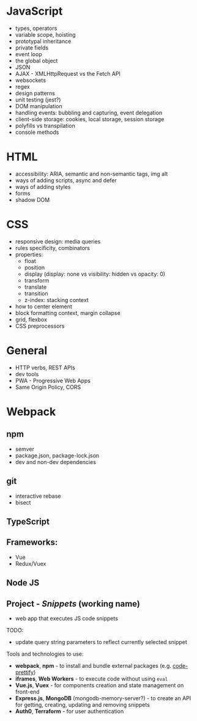 # JavaScript
- types, operators
- variable scope, hoisting
- prototypal inheritance
- private fields
- event loop
- the global object
- JSON
- AJAX - XMLHttpRequest vs the Fetch API
- websockets
- regex
- design patterns
- unit testing (jest?)
- DOM manipulation
- handling events: bubbling and capturing, event delegation
- client-side storage: cookies, local storage, session storage
- polyfills vs transpilation
- console methods

# HTML
- accessibility: ARIA, semantic and non-semantic tags, img alt
- ways of adding scripts, async and defer
- ways of adding styles
- forms
- shadow DOM

# CSS
- responsive design: media queries
- rules specificity, combinators
- properties:
  - float
  - position
  - display (display: none vs visibility: hidden vs opacity: 0)
  - transform
  - translate
  - transition
  - z-index: stacking context
- how to center element
- block formatting context, margin collapse
- grid, flexbox
- CSS preprocessors

# General
- HTTP verbs, REST APIs
- dev tools
- PWA - Progressive Web Apps
- Same Origin Policy, CORS

# Webpack

## npm
- semver
- package.json, package-lock.json
- dev and non-dev dependencies

## git
- interactive rebase
- bisect

## TypeScript

## Frameworks:
 - Vue
 - Redux/Vuex

## Node JS

## Project - *Snippets* (working name)
- web app that executes JS code snippets

TODO:
- update query string parameters to reflect currently selected snippet

Tools and technologies to use:
- **webpack**, **npm** - to install and bundle external packages (e.g. [code-prettify](https://www.npmjs.com/package/code-prettify))
- **iframes**, **Web Workers** - to execute code without using `eval`
- **Vue.js**, **Vuex** - for components creation and state management on front-end
- **Express.js**, **MongoDB** (mongodb-memory-server?) - to create an API for getting, creating, updating and removing snippets
- **Auth0**, **Terraform** - for user authentication